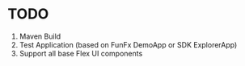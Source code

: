 # TODO #
  1. Maven Build
  1. Test Application (based on FunFx DemoApp or SDK ExplorerApp)
  1. Support all base Flex UI components